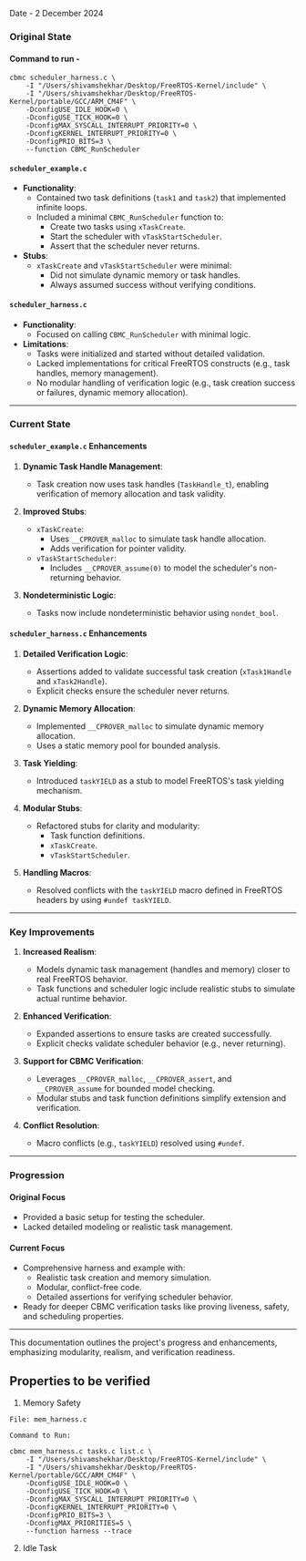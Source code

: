 Date - 2 December 2024

### **Original State**

#### Command to run -

```
cbmc scheduler_harness.c \
    -I "/Users/shivamshekhar/Desktop/FreeRTOS-Kernel/include" \
    -I "/Users/shivamshekhar/Desktop/FreeRTOS-Kernel/portable/GCC/ARM_CM4F" \
    -DconfigUSE_IDLE_HOOK=0 \
    -DconfigUSE_TICK_HOOK=0 \
    -DconfigMAX_SYSCALL_INTERRUPT_PRIORITY=0 \
    -DconfigKERNEL_INTERRUPT_PRIORITY=0 \
    -DconfigPRIO_BITS=3 \
    --function CBMC_RunScheduler
```

#### `scheduler_example.c`

- **Functionality**:
  - Contained two task definitions (`task1` and `task2`) that implemented infinite loops.
  - Included a minimal `CBMC_RunScheduler` function to:
    - Create two tasks using `xTaskCreate`.
    - Start the scheduler with `vTaskStartScheduler`.
    - Assert that the scheduler never returns.
- **Stubs**:
  - `xTaskCreate` and `vTaskStartScheduler` were minimal:
    - Did not simulate dynamic memory or task handles.
    - Always assumed success without verifying conditions.

#### `scheduler_harness.c`

- **Functionality**:
  - Focused on calling `CBMC_RunScheduler` with minimal logic.
- **Limitations**:
  - Tasks were initialized and started without detailed validation.
  - Lacked implementations for critical FreeRTOS constructs (e.g., task handles, memory management).
  - No modular handling of verification logic (e.g., task creation success or failures, dynamic memory allocation).

---

### **Current State**

#### `scheduler_example.c` Enhancements

1. **Dynamic Task Handle Management**:

   - Task creation now uses task handles (`TaskHandle_t`), enabling verification of memory allocation and task validity.

2. **Improved Stubs**:

   - `xTaskCreate`:
     - Uses `__CPROVER_malloc` to simulate task handle allocation.
     - Adds verification for pointer validity.
   - `vTaskStartScheduler`:
     - Includes `__CPROVER_assume(0)` to model the scheduler's non-returning behavior.

3. **Nondeterministic Logic**:
   - Tasks now include nondeterministic behavior using `nondet_bool`.

#### `scheduler_harness.c` Enhancements

1. **Detailed Verification Logic**:

   - Assertions added to validate successful task creation (`xTask1Handle` and `xTask2Handle`).
   - Explicit checks ensure the scheduler never returns.

2. **Dynamic Memory Allocation**:

   - Implemented `__CPROVER_malloc` to simulate dynamic memory allocation.
   - Uses a static memory pool for bounded analysis.

3. **Task Yielding**:

   - Introduced `taskYIELD` as a stub to model FreeRTOS's task yielding mechanism.

4. **Modular Stubs**:

   - Refactored stubs for clarity and modularity:
     - Task function definitions.
     - `xTaskCreate`.
     - `vTaskStartScheduler`.

5. **Handling Macros**:
   - Resolved conflicts with the `taskYIELD` macro defined in FreeRTOS headers by using `#undef taskYIELD`.

---

### **Key Improvements**

1. **Increased Realism**:

   - Models dynamic task management (handles and memory) closer to real FreeRTOS behavior.
   - Task functions and scheduler logic include realistic stubs to simulate actual runtime behavior.

2. **Enhanced Verification**:

   - Expanded assertions to ensure tasks are created successfully.
   - Explicit checks validate scheduler behavior (e.g., never returning).

3. **Support for CBMC Verification**:

   - Leverages `__CPROVER_malloc`, `__CPROVER_assert`, and `__CPROVER_assume` for bounded model checking.
   - Modular stubs and task function definitions simplify extension and verification.

4. **Conflict Resolution**:
   - Macro conflicts (e.g., `taskYIELD`) resolved using `#undef`.

---

### **Progression**

#### Original Focus

- Provided a basic setup for testing the scheduler.
- Lacked detailed modeling or realistic task management.

#### Current Focus

- Comprehensive harness and example with:
  - Realistic task creation and memory simulation.
  - Modular, conflict-free code.
  - Detailed assertions for verifying scheduler behavior.
- Ready for deeper CBMC verification tasks like proving liveness, safety, and scheduling properties.

---

This documentation outlines the project's progress and enhancements, emphasizing modularity, realism, and verification readiness.

## Properties to be verified

1. Memory Safety

```
File: mem_harness.c

Command to Run:

cbmc mem_harness.c tasks.c list.c \
    -I "/Users/shivamshekhar/Desktop/FreeRTOS-Kernel/include" \
    -I "/Users/shivamshekhar/Desktop/FreeRTOS-Kernel/portable/GCC/ARM_CM4F" \
    -DconfigUSE_IDLE_HOOK=0 \
    -DconfigUSE_TICK_HOOK=0 \
    -DconfigMAX_SYSCALL_INTERRUPT_PRIORITY=0 \
    -DconfigKERNEL_INTERRUPT_PRIORITY=0 \
    -DconfigPRIO_BITS=3 \
    -DconfigMAX_PRIORITIES=5 \
    --function harness --trace

```

2. Idle Task
